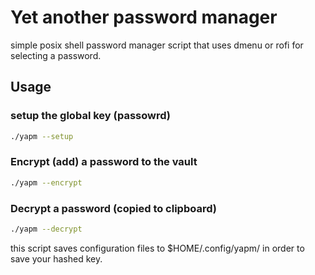 # Yet another password manager

simple posix shell password manager script that uses dmenu or rofi for selecting a password.


## Usage

### setup the global key (passowrd)
```bash
./yapm --setup
```

### Encrypt (add) a password to the vault
```bash
./yapm --encrypt
```

### Decrypt a password (copied to clipboard)
```bash
./yapm --decrypt
```


this script saves configuration files to $HOME/.config/yapm/ in order to save your hashed key.


